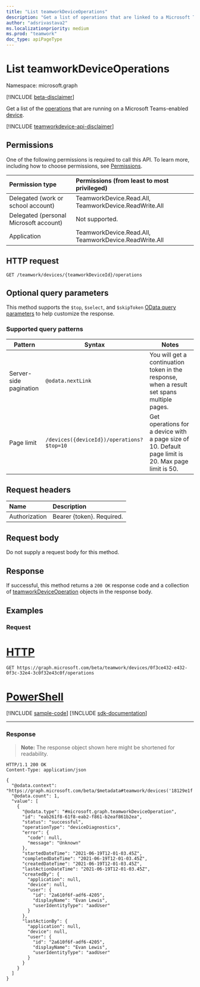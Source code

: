 ```yaml
---
title: "List teamworkDeviceOperations"
description: "Get a list of operations that are linked to a Microsoft Teams-enabled device."
author: "adsrivastava2"
ms.localizationpriority: medium
ms.prod: "teamwork"
doc_type: apiPageType
---
```


# List teamworkDeviceOperations
Namespace: microsoft.graph

[!INCLUDE [beta-disclaimer](../../includes/beta-disclaimer.md)]

Get a list of the [operations](../resources/teamworkdeviceoperation.md) that are running on a Microsoft Teams-enabled [device](../resources/teamworkdevice.md).

[!INCLUDE [teamworkdevice-api-disclaimer](../../includes/teamworkdevice-api-disclaimer.md)]

## Permissions
One of the following permissions is required to call this API. To learn more, including how to choose permissions, see [Permissions](/graph/permissions-reference).

|Permission type|Permissions (from least to most privileged)|
|:---|:---|
|Delegated (work or school account)|TeamworkDevice.Read.All, TeamworkDevice.ReadWrite.All|
|Delegated (personal Microsoft account)|Not supported.|
|Application|TeamworkDevice.Read.All, TeamworkDevice.ReadWrite.All|

## HTTP request

<!-- {
  "blockType": "ignored"
}
-->
``` http
GET /teamwork/devices/{teamworkDeviceId}/operations
```

## Optional query parameters
This method supports the `$top`, `$select`, and `$skipToken` [OData query parameters](/graph/query-parameters) to help customize the response.

### Supported query patterns

| Pattern                | Syntax                                 | Notes |
| ---------------------- | -------------------------------------- | ----- |
| Server-side pagination | `@odata.nextLink`                      | You will get a continuation token in the response, when a result set spans multiple pages. |
| Page limit                 | `/devices({deviceId})/operations?$top=10` | Get operations for a device with a page size of 10. Default page limit is 20. Max page limit is 50. |

## Request headers
|Name|Description|
|:---|:---|
|Authorization|Bearer {token}. Required.|

## Request body
Do not supply a request body for this method.

## Response

If successful, this method returns a `200 OK` response code and a collection of [teamworkDeviceOperation](../resources/teamworkdeviceoperation.md) objects in the response body.

## Examples

### Request

# [HTTP](#tab/http)
<!-- {
  "blockType": "request",
  "name": "list_teamworkdeviceoperation"
}
-->
``` http
GET https://graph.microsoft.com/beta/teamwork/devices/0f3ce432-e432-0f3c-32e4-3c0f32e43c0f/operations
```

# [PowerShell](#tab/powershell)
[!INCLUDE [sample-code](../includes/snippets/powershell/list-teamworkdeviceoperation-powershell-snippets.md)]
[!INCLUDE [sdk-documentation](../includes/snippets/snippets-sdk-documentation-link.md)]

---

### Response
>**Note:** The response object shown here might be shortened for readability.
<!-- {
  "blockType": "response",
  "truncated": true,
  "@odata.type": "microsoft.graph.teamworkDeviceOperation",
  "isCollection": true
}
-->
``` http
HTTP/1.1 200 OK
Content-Type: application/json

{
  "@odata.context": "https://graph.microsoft.com/beta/$metadata#teamwork/devices('18129e1f')/operations",
  "@odata.count": 1,
  "value": [
    {
      "@odata.type": "#microsoft.graph.teamworkDeviceOperation",
      "id": "eab261f8-61f8-eab2-f861-b2eaf861b2ea",
      "status": "successful",
      "operationType": "deviceDiagnostics",
      "error": {
        "code": null,
        "message": "Unknown"
      },
      "startedDateTime": "2021-06-19T12-01-03.45Z",
      "completedDateTime": "2021-06-19T12-01-03.45Z",
      "createdDateTime": "2021-06-19T12-01-03.45Z",
      "lastActionDateTime": "2021-06-19T12-01-03.45Z",
      "createdBy": {
        "application": null,
        "device": null,
        "user": {
          "id": "2a610f6f-adf6-4205",
          "displayName": "Evan Lewis",
          "userIdentityType": "aadUser"
        }
      },
      "lastActionBy": {
        "application": null,
        "device": null,
        "user": {
          "id": "2a610f6f-adf6-4205",
          "displayName": "Evan Lewis",
          "userIdentityType": "aadUser"
        }
      }
    }
  ]
}
```

